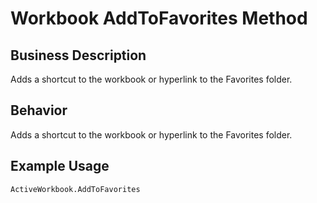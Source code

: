 # Workbook AddToFavorites Method

## Business Description
Adds a shortcut to the workbook or hyperlink to the Favorites folder.

## Behavior
Adds a shortcut to the workbook or hyperlink to the Favorites folder.

## Example Usage
```vba
ActiveWorkbook.AddToFavorites
```